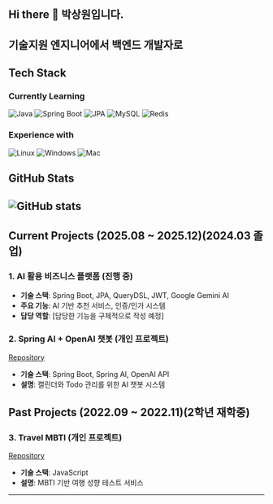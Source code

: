 ## Hi there 👋 박상원입니다.
## 기술지원 엔지니어에서 백엔드 개발자로

## Tech Stack

### Currently Learning
![Java](https://img.shields.io/badge/Java-ED8B00?style=flat-square&logo=openjdk&logoColor=white)
![Spring Boot](https://img.shields.io/badge/Spring_Boot-6DB33F?style=flat-square&logo=spring-boot&logoColor=white)
![JPA](https://img.shields.io/badge/JPA-59666C?style=flat-square&logo=hibernate&logoColor=white)
![MySQL](https://img.shields.io/badge/MySQL-4479A1?style=flat-square&logo=mysql&logoColor=white)
![Redis](https://img.shields.io/badge/Redis-DC382D?style=flat-square&logo=redis&logoColor=white)

### Experience with
![Linux](https://img.shields.io/badge/Linux-FCC624?style=flat-square&logo=linux&logoColor=black)
![Windows](https://img.shields.io/badge/Windows-0078D6?style=flat-square&logo=windows&logoColor=white)
![Mac](https://img.shields.io/badge/Mac-000000?style=flat-square&logo=apple&logoColor=white)

## GitHub Stats

![GitHub stats](https://github-readme-stats.vercel.app/api?username=upotato200&show_icons=true&theme=default)
---

## Current Projects (2025.08 ~ 2025.12)(2024.03 졸업)

### 1. AI 활용 비즈니스 플랫폼 (진행 중)
- **기술 스택**: Spring Boot, JPA, QueryDSL, JWT, Google Gemini AI
- **주요 기능**: AI 기반 추천 서비스, 인증/인가 시스템
- **담당 역할**: [담당한 기능을 구체적으로 작성 예정]

### 2. Spring AI + OpenAI 챗봇 (개인 프로젝트)
[Repository](https://github.com/upotato200/SpringAI-openai-chatbot-CalendarTodo)
- **기술 스택**: Spring Boot, Spring AI, OpenAI API
- **설명**: 캘린더와 Todo 관리를 위한 AI 챗봇 시스템

## Past Projects (2022.09 ~ 2022.11)(2학년 재학중)

### 3. Travel MBTI (개인 프로젝트)
[Repository](https://github.com/upotato200/TravelMBTI)
- **기술 스택**: JavaScript
- **설명**: MBTI 기반 여행 성향 테스트 서비스

---


